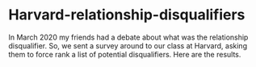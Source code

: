 # Harvard-relationship-disqualifiers
In March 2020 my friends had a debate about what was the relationship disqualifier. So, we sent a survey around to our class at Harvard, asking them to force rank a list of potential disqualifiers. Here are the results.
